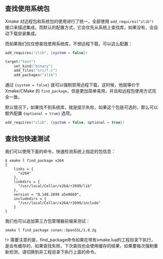 ## 查找使用系统包

Xmake 对远程包和系统包的使用进行了统一，全部使用 `add_requires("zlib")` 接口来描述集成，而默认的配置方式，它会优先从系统上查找库，如果没有，会自动下载安装集成。

而如果我们仅仅想查找使用系统库，不想远程下载，可以这么配置：

```lua
add_requires("zlib", {system = false})

target("test")
    set_kind("binary")
    add_files("src/*.c")
    add_packages("zlib")
```

通过 `{system = false}` 就可以强制禁用远程下载，这时候，他就等价于 Xmake/CMake 的 `find_package`，但是更加简单易用，并且和远程包使用方式完全一致。

默认情况下，如果找不到系统库，就是提示失败，如果这个包是可选的，那么可以额外配置 `{optional = true}` 选项。

```lua
add_requires("zlib", {system = false, optional = true})
```

## 查找包快速测试

我们可以使用下面的命令，快速检测系统上指定的包信息：

```console
$ xmake l find_package x264
{
    links = {
      "x264"
    },
    linkdirs = {
      "/usr/local/Cellar/x264/r2699/lib"
    },
    version = "0.148.2699 a5e06b9",
    includedirs = {
      "/usr/local/Cellar/x264/r2699/include"
    }
}
```

我们也可以追加第三方包管理器前缀来测试：

```console
xmake l find_package conan::OpenSSL/1.0.2g
```

!> 需要注意的是，find_package命令如果在带有xmake.lua的工程目录下执行，是会有缓存的，如果查找失败，下次查找也会使用缓存的结果，如果要每次强制重新检测，请切换到非工程目录下执行上面的命令。

